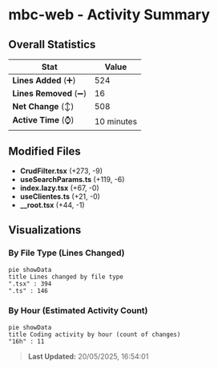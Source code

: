 # mbc-web - Activity Summary 

## Overall Statistics

| Stat                   | Value                                                             |
| ---------------------- | ----------------------------------------------------------------- |
| **Lines Added** (➕)   | 524                                          |
| **Lines Removed** (➖) | 16                                        |
| **Net Change** (↕)    | 508                |
| **Active Time** (⌚)   | 10 minutes |


## Modified Files
- **CrudFilter.tsx** (+273, -9)
- **useSearchParams.ts** (+119, -6)
- **index.lazy.tsx** (+67, -0)
- **useClientes.ts** (+21, -0)
- **__root.tsx** (+44, -1)

## Visualizations

### By File Type (Lines Changed)

```mermaid
pie showData
title Lines changed by file type
".tsx" : 394
".ts" : 146
```

### By Hour (Estimated Activity Count)

```mermaid
pie showData
title Coding activity by hour (count of changes)
"16h" : 11
```


> **Last Updated:** 20/05/2025, 16:54:01
